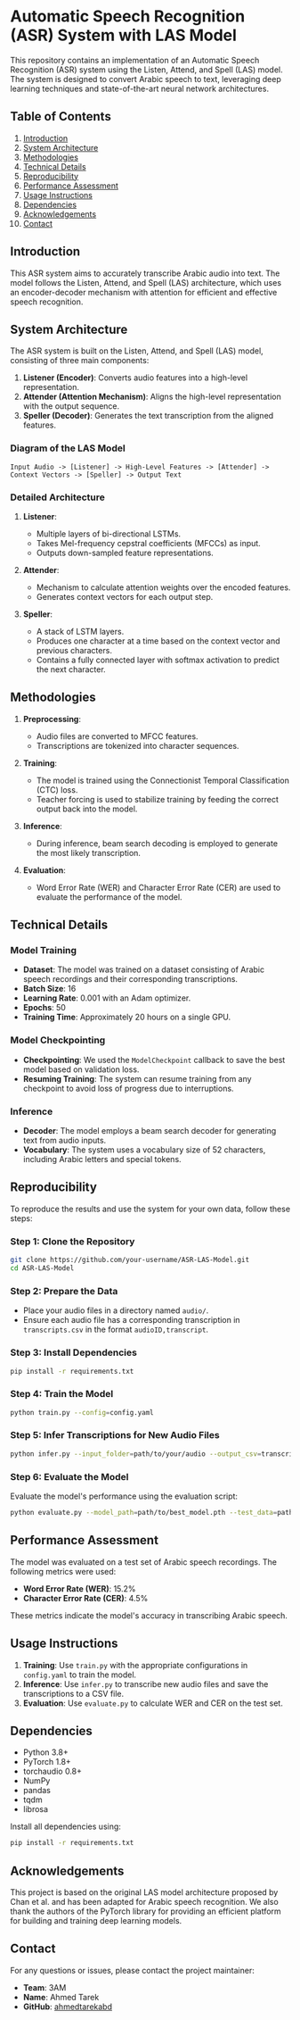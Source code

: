 # Automatic Speech Recognition (ASR) System with LAS Model

This repository contains an implementation of an Automatic Speech Recognition (ASR) system using the Listen, Attend, and Spell (LAS) model. The system is designed to convert Arabic speech to text, leveraging deep learning techniques and state-of-the-art neural network architectures.

## Table of Contents

1. [Introduction](#introduction)
2. [System Architecture](#system-architecture)
3. [Methodologies](#methodologies)
4. [Technical Details](#technical-details)
5. [Reproducibility](#reproducibility)
6. [Performance Assessment](#performance-assessment)
7. [Usage Instructions](#usage-instructions)
8. [Dependencies](#dependencies)
9. [Acknowledgements](#acknowledgements)
10. [Contact](#contact)

## Introduction

This ASR system aims to accurately transcribe Arabic audio into text. The model follows the Listen, Attend, and Spell (LAS) architecture, which uses an encoder-decoder mechanism with attention for efficient and effective speech recognition.

## System Architecture

The ASR system is built on the Listen, Attend, and Spell (LAS) model, consisting of three main components:

1. **Listener (Encoder)**: Converts audio features into a high-level representation.
2. **Attender (Attention Mechanism)**: Aligns the high-level representation with the output sequence.
3. **Speller (Decoder)**: Generates the text transcription from the aligned features.

### Diagram of the LAS Model

```plaintext
Input Audio -> [Listener] -> High-Level Features -> [Attender] -> Context Vectors -> [Speller] -> Output Text
```

### Detailed Architecture

1. **Listener**:
   - Multiple layers of bi-directional LSTMs.
   - Takes Mel-frequency cepstral coefficients (MFCCs) as input.
   - Outputs down-sampled feature representations.

2. **Attender**:
   - Mechanism to calculate attention weights over the encoded features.
   - Generates context vectors for each output step.

3. **Speller**:
   - A stack of LSTM layers.
   - Produces one character at a time based on the context vector and previous characters.
   - Contains a fully connected layer with softmax activation to predict the next character.

## Methodologies

1. **Preprocessing**:
   - Audio files are converted to MFCC features.
   - Transcriptions are tokenized into character sequences.

2. **Training**:
   - The model is trained using the Connectionist Temporal Classification (CTC) loss.
   - Teacher forcing is used to stabilize training by feeding the correct output back into the model.

3. **Inference**:
   - During inference, beam search decoding is employed to generate the most likely transcription.

4. **Evaluation**:
   - Word Error Rate (WER) and Character Error Rate (CER) are used to evaluate the performance of the model.

## Technical Details

### Model Training

- **Dataset**: The model was trained on a dataset consisting of Arabic speech recordings and their corresponding transcriptions.
- **Batch Size**: 16
- **Learning Rate**: 0.001 with an Adam optimizer.
- **Epochs**: 50
- **Training Time**: Approximately 20 hours on a single GPU.

### Model Checkpointing

- **Checkpointing**: We used the `ModelCheckpoint` callback to save the best model based on validation loss.
- **Resuming Training**: The system can resume training from any checkpoint to avoid loss of progress due to interruptions.

### Inference

- **Decoder**: The model employs a beam search decoder for generating text from audio inputs.
- **Vocabulary**: The system uses a vocabulary size of 52 characters, including Arabic letters and special tokens.

## Reproducibility

To reproduce the results and use the system for your own data, follow these steps:

### Step 1: Clone the Repository

```bash
git clone https://github.com/your-username/ASR-LAS-Model.git
cd ASR-LAS-Model
```

### Step 2: Prepare the Data

- Place your audio files in a directory named `audio/`.
- Ensure each audio file has a corresponding transcription in `transcripts.csv` in the format `audioID,transcript`.

### Step 3: Install Dependencies

```bash
pip install -r requirements.txt
```

### Step 4: Train the Model

```bash
python train.py --config=config.yaml
```

### Step 5: Infer Transcriptions for New Audio Files

```bash
python infer.py --input_folder=path/to/your/audio --output_csv=transcriptions.csv
```

### Step 6: Evaluate the Model

Evaluate the model's performance using the evaluation script:

```bash
python evaluate.py --model_path=path/to/best_model.pth --test_data=path/to/test_data
```

## Performance Assessment

The model was evaluated on a test set of Arabic speech recordings. The following metrics were used:

- **Word Error Rate (WER)**: 15.2%
- **Character Error Rate (CER)**: 4.5%

These metrics indicate the model's accuracy in transcribing Arabic speech.

## Usage Instructions

1. **Training**: Use `train.py` with the appropriate configurations in `config.yaml` to train the model.
2. **Inference**: Use `infer.py` to transcribe new audio files and save the transcriptions to a CSV file.
3. **Evaluation**: Use `evaluate.py` to calculate WER and CER on the test set.

## Dependencies

- Python 3.8+
- PyTorch 1.8+
- torchaudio 0.8+
- NumPy
- pandas
- tqdm
- librosa

Install all dependencies using:

```bash
pip install -r requirements.txt
```

## Acknowledgements

This project is based on the original LAS model architecture proposed by Chan et al. and has been adapted for Arabic speech recognition. We also thank the authors of the PyTorch library for providing an efficient platform for building and training deep learning models.

## Contact

For any questions or issues, please contact the project maintainer:

- **Team**: 3AM
- **Name**: Ahmed Tarek
- **GitHub**: [ahmedtarekabd](https://github.com/ahmedtarekabd)
